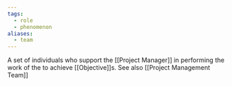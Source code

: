 ```yaml
---
tags:
  - role
  - phenomenon
aliases:
  - team
---
```

A set of individuals who support the [[Project Manager]] in performing the work of the to achieve [[Objective]]s.
See also [[Project Management Team]]
